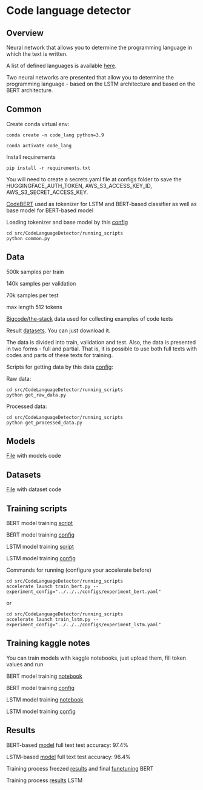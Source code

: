 # Code language detector

## Overview

Neural network that allows you to determine the programming language in which the text is written.

A list of defined languages is available [here](https://github.com/dmdgik/code_language_detection/blob/main/configs/languages.yaml).

Two neural networks are presented that allow you to determine the programming language - based on the LSTM architecture and based on the BERT architecture.

## Common

Create conda virtual env:

```console
conda create -n code_lang python=3.9
```

```console
conda activate code_lang
```

Install requirements

```console
pip install -r requirements.txt
```

You will need to create a secrets.yaml file at configs folder to save the HUGGINGFACE_AUTH_TOKEN, AWS_S3_ACCESS_KEY_ID, AWS_S3_SECRET_ACCESS_KEY.

[CodeBERT](https://huggingface.co/microsoft/codebert-base) used as tokenizer for LSTM and BERT-based classifier as well as base model for BERT-based model

Loading tokenizer and base model by this [config](https://github.com/dmdgik/code_language_detection/blob/main/configs/common.yaml)

```console
cd src/CodeLanguageDetector/running_scripts
python common.py
```

## Data

500k samples per train 

140k samples per validation

70k samples per test

max length 512 tokens

[Bigcode/the-stack](https://huggingface.co/datasets/bigcode/the-stack) data used for collecting examples of code texts

Result [datasets](https://www.kaggle.com/datasets/dmdgik/code-language-data). You can just download it.

The data is divided into train, validation and test. Also, the data is presented in two forms - full and partial. That is, it is possible to use both full texts with codes and parts of these texts for training.

Scripts for getting data by this data [config](https://github.com/dmdgik/code_language_detection/blob/main/configs/data_config.yaml):

Raw data:

```console
cd src/CodeLanguageDetector/running_scripts
python get_raw_data.py
```

Processed data: 

```
cd src/CodeLanguageDetector/running_scripts
python get_processed_data.py
```

## Models

[File](https://github.com/dmdgik/code_language_detection/blob/main/src/CodeLanguageDetector/models/models.py) with models code

## Datasets

[File](https://github.com/dmdgik/code_language_detection/blob/main/src/CodeLanguageDetector/models/datasets.py) with dataset code

## Training scripts

BERT model training [script](https://github.com/dmdgik/code_language_detection/blob/main/src/CodeLanguageDetector/running_scripts/train_bert.py)

BERT model training [config](https://github.com/dmdgik/code_language_detection/blob/main/configs/experiment_bert.yaml)

LSTM model training [script](https://github.com/dmdgik/code_language_detection/blob/main/src/CodeLanguageDetector/running_scripts/train_lstm.py)

LSTM model training [config](https://github.com/dmdgik/code_language_detection/blob/main/configs/experiment_lstm.yaml)

Commands for running (configure your accelerate before)

```console
cd src/CodeLanguageDetector/running_scripts
accelerate launch train_bert.py --experiment_config="../../../configs/experiment_bert.yaml"
```

or

```console
cd src/CodeLanguageDetector/running_scripts
accelerate launch train_lstm.py --experiment_config="../../../configs/experiment_lstm.yaml"
```

## Training kaggle notes

You can train models with kaggle notebooks, just upload them, fill token values and run

BERT model training [notebook](https://github.com/dmdgik/code_language_detection/blob/main/notebooks/kaggle-code-language-detector-bert.ipynb)

BERT model training [config](https://github.com/dmdgik/code_language_detection/blob/main/configs/kaggle_experiment_bert.yaml)

LSTM model training [notebook](https://github.com/dmdgik/code_language_detection/blob/main/notebooks/kaggle-code-language-detector-lstm.ipynb)

LSTM model training [config](https://github.com/dmdgik/code_language_detection/blob/main/configs/kaggle_experiment_lstm.yaml)

## Results

BERT-based [model](https://github.com/dmdgik/code_language_detection/blob/main/models/obtained/checkpoint_bert_model_training_unfreezed_bert.pt) full text test accuracy: 97.4%

LSTM-based [model](https://github.com/dmdgik/code_language_detection/blob/main/models/obtained/checkpoint_lstm_model_training_initial.pt) full text test accuracy: 96.4%

Training process freezed [results](https://github.com/dmdgik/code_language_detection/blob/main/models/obtained/epochs_results_bert_model_training_freezed_bert.yaml) and final [funetuning](https://github.com/dmdgik/code_language_detection/blob/main/models/obtained/epochs_results_bert_model_training_unfreezed_bert.yaml) BERT

Training process [results](https://github.com/dmdgik/code_language_detection/blob/main/models/obtained/epochs_results_lstm_model_training_initial.yaml) LSTM
